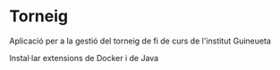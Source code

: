 # Torneig
Aplicació per a la gestió del torneig de fi de curs de l'institut Guineueta

Instal·lar extensions de Docker i de Java